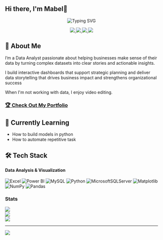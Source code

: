 ## Hi there, I'm Mabel👋

<div align="center">
  <!--  You can customize the typing text in the "lines=" section of the URL below -->
  <!--  For an ampersand (&), use &amp; (e.g., Analytics+%26+Optimization) -->
  <img src="https://readme-typing-svg.herokuapp.com?font=Fira+Code&pause=1000&color=2E9EF7&center=true&vCenter=true&width=435&lines=Data+Analyst+%7C+Business+Intelligence;[Turning+Data+into+Actionable+Insights]" alt="Typing SVG" />
</div>

<!-- 🔗 Update these links with your own social media and contact information -->
 

<p align="center">
  <a href="https://www.linkedin.com/in/mabelfafalikwadzo">
    <img src="https://img.shields.io/badge/LinkedIn-0A66C2?style=for-the-badge&logo=linkedin&logoColor=white" />
  </a>
  <a href="mailto:mabelkwadzo9@gmail.com">
    <img src="https://img.shields.io/badge/Email-D14836?style=for-the-badge&logo=gmail&logoColor=white" />
  </a>
  <a href="https://reddit.com/user/AdFuzzy7046/">
    <img src="https://img.shields.io/badge/Reddit-%23FF4500.svg?logo=Reddit&logoColor=white" />
  </a>
  <a href="https://x.com/__mfafali">
    <img src="https://img.shields.io/badge/X-black.svg?logo=X&logoColor=white" />
  </a>
</p>


 

## 🚀 About Me 
I’m a Data Analyst passionate about helping businesses make sense of their data by turning complex datasets into clear stories and actionable insights. 

I build interactive dashboards that support strategic planning and deliver data storytelling that drives business impact and strengthens organizational success

When I'm not working with data, I enjoy video editing.

<!-- 🌐 Replace "your-username" with your actual GitHub username -->
### [🏆 Check Out My Portfolio ](https://mabelfafalikwadzo.vzy.io/)
      


## 🌱 Currently Learning 
- How to build models in python
- How to automate repetitive task

## 🛠️ Tech Stack
#### Data Analysis & Visualization
![Excel](https://img.shields.io/badge/Excel-217346?style=for-the-badge&logo=microsoft-excel&logoColor=white)  ![Power BI](https://img.shields.io/badge/Power%20BI-F2C811?style=for-the-badge&logo=power-bi&logoColor=black)  ![MySQL](https://img.shields.io/badge/MySQL-005C84?style=for-the-badge&logo=mysql&logoColor=white)  ![Python](https://img.shields.io/badge/Python-3776AB?style=for-the-badge&logo=python&logoColor=white) ![MicrosoftSQLServer](https://img.shields.io/badge/Microsoft%20SQL%20Server-CC2927?style=for-the-badge&logo=microsoft%20sql%20server&logoColor=white) ![Matplotlib](https://img.shields.io/badge/Matplotlib-%23ffffff.svg?style=for-the-badge&logo=Matplotlib&logoColor=black)  ![NumPy](https://img.shields.io/badge/numpy-%23013243.svg?style=for-the-badge&logo=numpy&logoColor=white) ![Pandas](https://img.shields.io/badge/pandas-%23150458.svg?style=for-the-badge&logo=pandas&logoColor=white)


### Stats
![](https://github-readme-stats.vercel.app/api?username=mfkwadzo&theme=graywhite&hide_border=false&include_all_commits=false&count_private=false)<br/>
![](https://nirzak-streak-stats.vercel.app/?user=mfkwadzo&theme=graywhite&hide_border=false)<br/>
![](https://github-readme-stats.vercel.app/api/top-langs/?username=mfkwadzo&theme=graywhite&hide_border=false&include_all_commits=false&count_private=false&layout=compact)

---
[![](https://visitcount.itsvg.in/api?id=mfkwadzo&icon=0&color=0)](https://visitcount.itsvg.in)

<!-- Proudly created with GPRM ( https://gprm.itsvg.in ) -->




